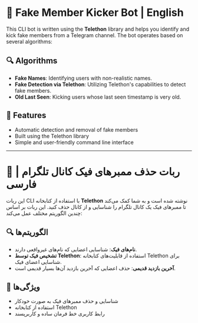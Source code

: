 # 🤖 Fake Member Kicker Bot | English

This CLI bot is written using the **Telethon** library and helps you identify and kick fake members from a Telegram channel. The bot operates based on several algorithms:

## 🔍 Algorithms

- **Fake Names**: Identifying users with non-realistic names.
- **Fake Detection via Telethon**: Utilizing Telethon's capabilities to detect fake members.
- **Old Last Seen**: Kicking users whose last seen timestamp is very old.

## 🚀 Features

- Automatic detection and removal of fake members
- Built using the Telethon library
- Simple and user-friendly command line interface

---

# 🤖 ربات حذف ممبرهای فیک کانال تلگرام | فارسی

این ربات CLI با استفاده از کتابخانه **Telethon** نوشته شده است و به شما کمک می‌کند تا ممبرهای فیک یک کانال تلگرام را شناسایی و از کانال حذف کنید. این ربات بر اساس چندین الگوریتم مختلف عمل می‌کند:

## 🔍 الگوریتم‌ها

- **نام‌های فیک**: شناسایی اعضایی که نام‌های غیرواقعی دارند.
- **تشخیص فیک توسط Telethon**: استفاده از قابلیت‌های کتابخانه Telethon برای شناسایی اعضای فیک.
- **آخرین بازدید قدیمی**: حذف اعضایی که آخرین بازدید آن‌ها بسیار قدیمی است.

## 🚀 ویژگی‌ها

- شناسایی و حذف ممبرهای فیک به صورت خودکار
- استفاده از کتابخانه Telethon
- رابط کاربری خط فرمان ساده و کاربرپسند


